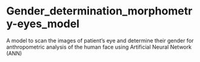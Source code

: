 # Gender_determination_morphometry-eyes_model
A model to scan the images of patient’s eye and determine their gender for anthropometric analysis of the human face using Artificial Neural Network (ANN)

